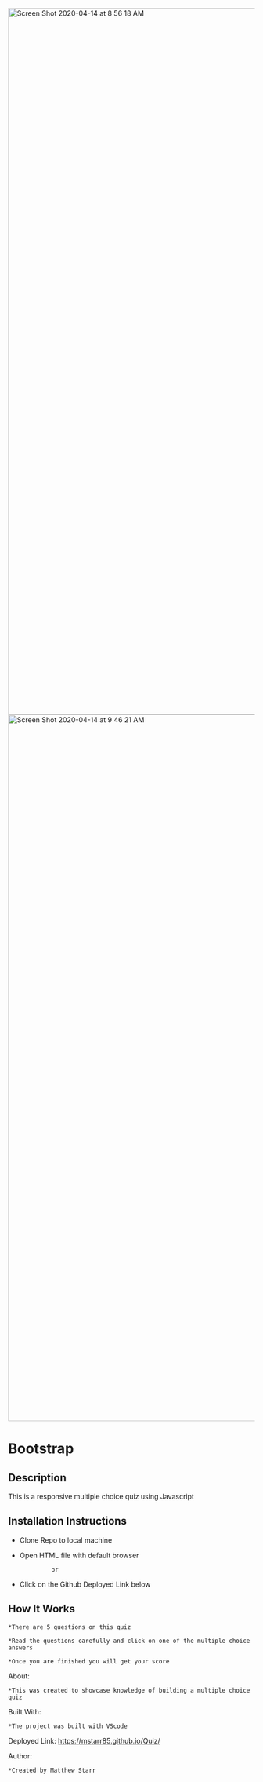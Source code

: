 <img width="1440" alt="Screen Shot 2020-04-14 at 8 56 18 AM" src="https://user-images.githubusercontent.com/53281244/79232092-12ae4a00-7e35-11ea-8a46-b5fc14aebf50.png">

<img width="1440" alt="Screen Shot 2020-04-14 at 9 46 21 AM" src="https://user-images.githubusercontent.com/53281244/79232296-56a14f00-7e35-11ea-9c1b-7bcee8176727.png">

# Bootstrap

## Description

   This is a responsive multiple choice quiz using Javascript

## Installation Instructions

   * Clone Repo to local machine
   
   * Open HTML file with default browser 
   
                  or
                  
   * Click on the Github Deployed Link below
   
## How It Works

    *There are 5 questions on this quiz     

    *Read the questions carefully and click on one of the multiple choice answers

    *Once you are finished you will get your score

About:

    *This was created to showcase knowledge of building a multiple choice quiz

Built With: 

    *The project was built with VScode

Deployed Link: https://mstarr85.github.io/Quiz/

Author: 
    
    *Created by Matthew Starr

